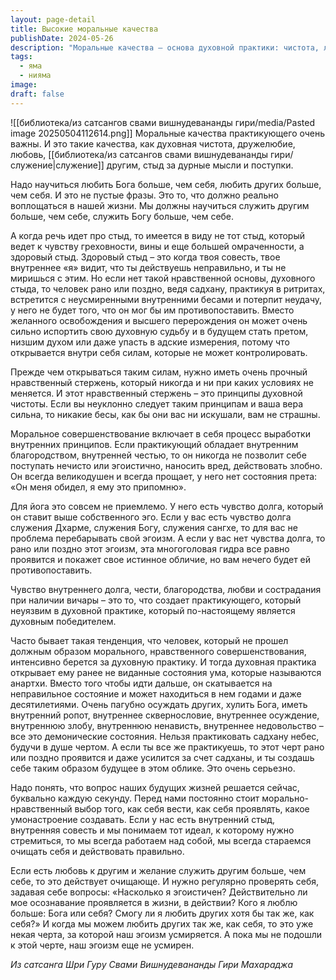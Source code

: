 ```yaml
---
layout: page-detail
title: Высокие моральные качества
publishDate: 2024-05-26
description: "Моральные качества – основа духовной практики: чистота, любовь, дружелюбие, служение и здоровый стыд защищают от внутренних негативных сил. Без прочного нравственного стержня и чувства долга практикующий рискует столкнуться с анартхами и демоническими состояниями, что может привести к духовной деградации. Любовь к Богу и другим выше себя, постоянная самопроверка и честность делают йога неуязвимым и ведут к духовной победе."
tags:
  - яма
  - нияма
image: 
draft: false
---
```

![[библиотека/из сатсангов свами вишнудевананды гири/media/Pasted image 20250504112614.png]] Моральные качества практикующего очень важны. И это такие качества, как духовная чистота, дружелюбие, любовь, [[библиотека/из сатсангов свами вишнудевананды гири/служение|служение]] другим, стыд за дурные мысли и поступки.

 Надо научиться любить Бога больше, чем себя, любить других больше, чем себя. И это не пустые фразы. Это то, что должно реально воплощаться в нашей жизни. Мы должны научиться служить другим больше, чем себе, служить Богу больше, чем себе. 

 А когда речь идет про стыд, то имеется в виду не тот стыд, который ведет к чувству греховности, вины и еще большей омраченности, а здоровый стыд. Здоровый стыд – это когда твоя совесть, твое внутреннее «я» видит, что ты действуешь неправильно, и ты не миришься с этим. Но если нет такой нравственной основы, духовного стыда, то человек рано или поздно, ведя садхану, практикуя в ритритах, встретится с неусмиренными внутренними бесами и потерпит неудачу, у него не будет того, что он мог бы им противопоставить. Вместо желанного освобождения и высшего перерождения он может очень сильно испортить свою духовную судьбу и в будущем стать претом, низшим духом или даже упасть в адские измерения, потому что открывается внутри себя силам, которые не может контролировать.

 Прежде чем открываться таким силам, нужно иметь очень прочный нравственный стержень, который никогда и ни при каких условиях не меняется. И этот нравственный стержень – это принципы духовной чистоты. Если вы неуклонно следует таким принципам и ваша вера сильна, то никакие бесы, как бы они вас ни искушали, вам не страшны. 

 Моральное совершенствование включает в себя процесс выработки внутренних принципов. Если практикующий обладает внутренним благородством, внутренней честью, то он никогда не позволит себе поступать нечисто или эгоистично, наносить вред, действовать злобно. Он всегда великодушен и всегда прощает, у него нет состояния прета: «Он меня обидел, я ему это припомню».

 Для йога это совсем не приемлемо. У него есть чувство долга, который он ставит выше собственного эго. Если у вас есть чувство долга служения Дхарме, служения Богу, служения сангхе, то для вас не проблема перебарывать свой эгоизм. А если у вас нет чувства долга, то рано или поздно этот эгоизм, эта многоголовая гидра все равно проявится и покажет свое истинное обличие, но вам нечего будет ей противопоставить.

 Чувство внутреннего долга, чести, благородства, любви и сострадания при наличии вичары – это то, что создает практикующего, который неуязвим в духовной практике, который по-настоящему является духовным победителем.

 Часто бывает такая тенденция, что человек, который не прошел должным образом морального, нравственного совершенствования, интенсивно берется за духовную практику. И тогда духовная практика открывает ему ранее не виданные состояния ума, которые называются анартхи. Вместо того чтобы идти дальше, он скатывается на неправильное состояние и может находиться в нем годами и даже десятилетиями. Очень пагубно осуждать других, хулить Бога, иметь внутренний ропот, внутреннее сквернословие, внутреннее осуждение, внутреннюю злобу, внутреннюю ненависть, внутреннее недовольство – все это демонические состояния. Нельзя практиковать садхану небес, будучи в душе чертом. А если ты все же практикуешь, то этот черт рано или поздно проявится и даже усилится за счет садханы, и ты создашь себе таким образом будущее в этом облике. Это очень серьезно. 

 Надо понять, что вопрос наших будущих жизней решается сейчас, буквально каждую секунду. Перед нами постоянно стоит морально-нравственный выбор того, как себя вести, как себя проявлять, какое умонастроение создавать. Если у нас есть внутренний стыд, внутренняя совесть и мы понимаем тот идеал, к которому нужно стремиться, то мы всегда работаем над собой, мы всегда стараемся очищать себя и действовать правильно. 

 Если есть любовь к другим и желание служить другим больше, чем себе, то это действует очищающе. И нужно регулярно проверять себя, задавая себе вопросы: «Насколько я эгоистичен? Действительно ли мое осознавание проявляется в жизни, в действии? Кого я люблю больше: Бога или себя? Смогу ли я любить других хотя бы так же, как себя?» И когда мы можем любить других так же, как себя, то это уже некая черта, за которой наш эгоизм усмиряется. А пока мы не подошли к этой черте, наш эгоизм еще не усмирен.
 
*Из сатсанга Шри Гуру Свами Вишнудевананды Гири Махараджа*
